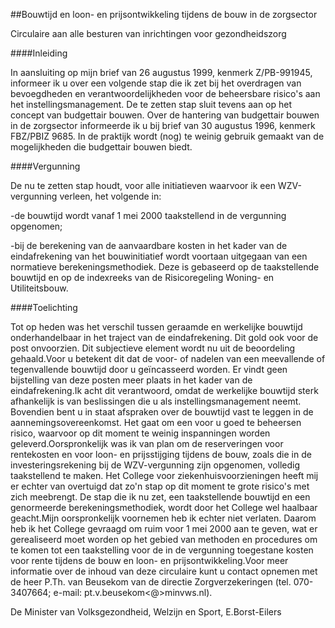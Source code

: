 <meta http-equiv='Content-Type' content='text/html; charset=utf-8' />

##Bouwtijd en loon- en prijsontwikkeling tijdens de bouw in de zorgsector

Circulaire aan alle besturen van inrichtingen voor gezondheidszorg 

####Inleiding

In aansluiting op mijn brief van 26 augustus 1999, kenmerk Z/PB-991945, informeer ik u over een volgende stap die ik zet bij het overdragen van bevoegdheden en verantwoordelijkheden voor de beheersbare risico's aan het instellingsmanagement. De te zetten stap sluit tevens aan op het concept van budgettair bouwen. Over de hantering van budgettair bouwen in de zorgsector informeerde ik u bij brief van 30 augustus 1996, kenmerk FBZ/PBIZ 9685. In de praktijk wordt (nog) te weinig gebruik gemaakt van de mogelijkheden die budgettair bouwen biedt. 

####Vergunning

De nu te zetten stap houdt, voor alle initiatieven waarvoor ik een WZV-vergunning verleen, het volgende in:

-de bouwtijd wordt vanaf 1 mei 2000 taakstellend in de vergunning opgenomen;

-bij de berekening van de aanvaardbare kosten in het kader van de eindafrekening van het bouwinitiatief wordt voortaan uitgegaan van een normatieve berekeningsmethodiek. Deze is gebaseerd op de taakstellende bouwtijd en op de indexreeks van de Risicoregeling Woning- en Utiliteitsbouw.

####Toelichting

Tot op heden was het verschil tussen geraamde en werkelijke bouwtijd onderhandelbaar in het traject van de eindafrekening. Dit gold ook voor de post onvoorzien. Dit subjectieve element wordt nu uit de beoordeling gehaald.Voor u betekent dit dat de voor- of nadelen van een meevallende of tegenvallende bouwtijd door u geïncasseerd worden. Er vindt geen bijstelling van deze posten meer plaats in het kader van de eindafrekening.Ik acht dit verantwoord, omdat de werkelijke bouwtijd sterk afhankelijk is van beslissingen die u als instellingsmanagement neemt. Bovendien bent u in staat afspraken over de bouwtijd vast te leggen in de aannemingsovereenkomst. Het gaat om een voor u goed te beheersen risico, waarvoor op dit moment te weinig inspanningen worden geleverd.Oorspronkelijk was ik van plan om de reserveringen voor rentekosten en voor loon- en prijsstijging tijdens de bouw, zoals die in de investeringsrekening bij de WZV-vergunning zijn opgenomen, volledig taakstellend te maken. Het College voor ziekenhuisvoorzieningen heeft mij er echter van overtuigd dat zo'n stap op dit moment te grote risico's met zich meebrengt. De stap die ik nu zet, een taakstellende bouwtijd en een genormeerde berekeningsmethodiek, wordt door het College wel haalbaar geacht.Mijn oorspronkelijk voornemen heb ik echter niet verlaten. Daarom heb ik het College gevraagd om ruim voor 1 mei 2000 aan te geven, wat er gerealiseerd moet worden op het gebied van methoden en procedures om te komen tot een taakstelling voor de in de vergunning toegestane kosten voor rente tijdens de bouw en loon- en prijsontwikkeling.Voor meer informatie over de inhoud van deze circulaire kunt u contact opnemen met de heer P.Th. van Beusekom van de directie Zorgverzekeringen (tel. 070-3407664; e-mail: pt.v.beusekom<@>minvws.nl).

De 
Minister van Volksgezondheid, Welzijn en Sport,
E.Borst-Eilers
